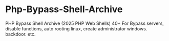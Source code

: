 # Php-Bypass-Shell-Archive
PHP Bypass Shell Archive (2025 PHP Web Shells) 40+ For Bypass servers, disable functions, auto rooting linux, create administrator windows. backdoor. etc.
